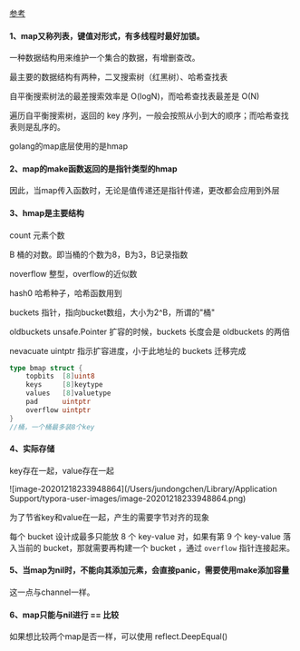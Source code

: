 [参考](https://www.cnblogs.com/qcrao-2018/p/10903807.html)

#### 1、map又称列表，键值对形式，有多线程时最好加锁。

一种数据结构用来维护一个集合的数据，有增删查改。

最主要的数据结构有两种，二叉搜索树（红黑树）、哈希查找表

自平衡搜索树法的最差搜索效率是 O(logN)，而哈希查找表最差是 O(N)

遍历自平衡搜索树，返回的 key 序列，一般会按照从小到大的顺序；而哈希查找表则是乱序的。



golang的map底层使用的是hmap

#### 2、map的make函数返回的是指针类型的hmap

因此，当map传入函数时，无论是值传递还是指针传递，更改都会应用到外层



#### 3、hmap是主要结构

count  元素个数

B	桶的对数。即当桶的个数为8，B为3，B记录指数

noverflow 	整型，overflow的近似数

hash0	哈希种子，哈希函数用到

buckets  指针，指向bucket数组，大小为2^B，所谓的"桶"

oldbuckets  unsafe.Pointer 扩容的时候，buckets 长度会是 oldbuckets 的两倍

nevacuate  uintptr	指示扩容进度，小于此地址的 buckets 迁移完成



```go
type bmap struct {
    topbits  [8]uint8
    keys     [8]keytype
    values   [8]valuetype
    pad      uintptr
    overflow uintptr
}
//桶，一个桶最多装8个key
```

#### 4、实际存储

key存在一起，value存在一起

![image-20201218233948864](/Users/jundongchen/Library/Application Support/typora-user-images/image-20201218233948864.png)

为了节省key和value在一起，产生的需要字节对齐的现象

每个 bucket 设计成最多只能放 8 个 key-value 对，如果有第 9 个 key-value 落入当前的 bucket，那就需要再构建一个 bucket ，通过 `overflow` 指针连接起来。

#### 5、当map为nil时，不能向其添加元素，会直接panic，需要使用make添加容量

这一点与channel一样。

#### 6、map只能与nil进行 == 比较

如果想比较两个map是否一样，可以使用 reflect.DeepEqual()